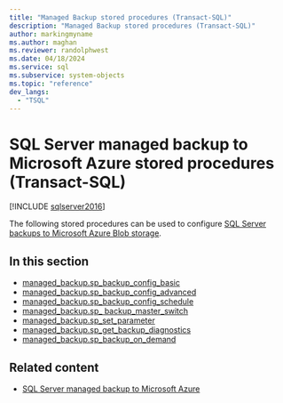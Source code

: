 ```yaml
---
title: "Managed Backup stored procedures (Transact-SQL)"
description: "Managed Backup stored procedures (Transact-SQL)"
author: markingmyname
ms.author: maghan
ms.reviewer: randolphwest
ms.date: 04/18/2024
ms.service: sql
ms.subservice: system-objects
ms.topic: "reference"
dev_langs:
  - "TSQL"
---
```

# SQL Server managed backup to Microsoft Azure stored procedures (Transact-SQL)

[!INCLUDE [sqlserver2016](../../includes/applies-to-version/sqlserver2016.md)]

The following stored procedures can be used to configure [SQL Server backups to Microsoft Azure Blob storage](../backup-restore/sql-server-managed-backup-to-microsoft-azure.md).

## In this section

- [managed_backup.sp_backup_config_basic](managed-backup-sp-backup-config-basic-transact-sql.md)
- [managed_backup.sp_backup_config_advanced](managed-backup-sp-backup-config-advanced-transact-sql.md)
- [managed_backup.sp_backup_config_schedule](managed-backup-sp-backup-config-schedule-transact-sql.md)
- [managed_backup.sp_ backup_master_switch](managed-backup-sp-backup-master-switch-transact-sql.md)
- [managed_backup.sp_set_parameter](managed-backup-sp-set-parameter-transact-sql.md)
- [managed_backup.sp_get_backup_diagnostics](managed-backup-sp-get-backup-diagnostics-transact-sql.md)
- [managed_backup.sp_backup_on_demand](managed-backup-sp-backup-on-demand-transact-sql.md)

## Related content

- [SQL Server managed backup to Microsoft Azure](../backup-restore/sql-server-managed-backup-to-microsoft-azure.md)
